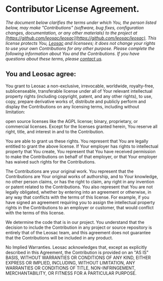 # Contributor License Agreement.

*The document below clarifies the terms under which You, the person listed below, may make "Contributions" (software, bug fixes, configuration changes, documentation, or any other materials) to the project at [https://github.com/leosac/leosac](https://github.com/leosac/leosac). This license protects You, [Leosac](http://www.leosac.com) and licensees; it does not change your rights to use your own Contributions for any other purpose. Please complete the following information about You and the Contributions. If you have questions about these terms, please [contact us](mailto:support@leosac.com).*

## You and Leosac agree:

You grant to Leosac a non-exclusive, irrevocable, worldwide, royalty-free, sublicenseable, transferable license under all of Your relevant intellectual property rights (including copyright, patent, and any other rights), to use, copy, prepare derivative works of, distribute and publicly perform and display the Contributions on any licensing terms, including without limitation:

open source licenses like the AGPL license;
binary, proprietary, or commercial licenses.
Except for the licenses granted herein, You reserve all right, title, and interest in and to the Contribution.

You are able to grant us these rights. You represent that You are legally entitled to grant the above license. If Your employer has rights to intellectual property that You create, You represent that You have received permission to make the Contributions on behalf of that employer, or that Your employer has waived such rights for the Contributions.

The Contributions are your original work. You represent that the Contributions are Your original works of authorship, and to Your knowledge, no other person claims, or has the right to claim, any right in any invention or patent related to the Contributions. You also represent that You are not legally obligated, whether by entering into an agreement or otherwise, in any way that conflicts with the terms of this license. For example, if you have signed an agreement requiring you to assign the intellectual property rights in the Contributions to an employer or customer, that would conflict with the terms of this license.

We determine the code that is in our project. You understand that the decision to include the Contribution in any project or source repository is entirely that of the Leosac team, and this agreement does not guarantee that the Contributions will be included in any product.

No Implied Warranties. Leosac acknowledges that, except as explicitly described in this Agreement, the Contribution is provided on an "AS IS" BASIS, WITHOUT WARRANTIES OR CONDITIONS OF ANY KIND, EITHER EXPRESS OR IMPLIED, INCLUDING, WITHOUT LIMITATION, ANY WARRANTIES OR CONDITIONS OF TITLE, NON-INFRINGEMENT, MERCHANTABILITY, OR FITNESS FOR A PARTICULAR PURPOSE.
